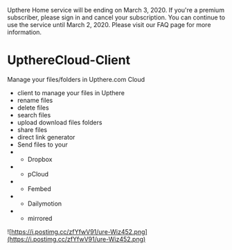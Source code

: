 Upthere Home service will be ending on March 3, 2020. If you're a premium subscriber, please sign in and cancel your subscription. You can continue to use the service until March 2, 2020. Please visit our FAQ page for more information.



# UpthereCloud-Client
Manage your files/folders in Upthere.com Cloud

* client to manage your files in Upthere
* rename files
* delete files
* search files
* upload download files folders
* share files
* direct link generator
* Send files to your
* * Dropbox
* * pCloud
* * Fembed
* * Dailymotion
* * mirrored

![https://i.postimg.cc/zfYfwV91/ure-Wiz452.png](https://i.postimg.cc/zfYfwV91/ure-Wiz452.png)
